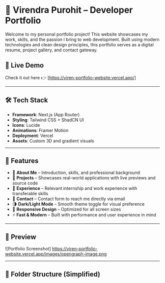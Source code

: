 # 💼 Virendra Purohit – Developer Portfolio

Welcome to my personal portfolio project! This website showcases my work, skills, and the passion I bring to web development. Built using modern technologies and clean design principles, this portfolio serves as a digital resume, project gallery, and contact gateway.

## 🚀 Live Demo

Check it out here 👉 [https://viren-portfolio-website.vercel.app/]

---

## 🛠️ Tech Stack

- **Framework**: Next.js (App Router)
- **Styling**: Tailwind CSS + ShadCN UI
- **Icons**: Lucide
- **Animations**: Framer Motion
- **Deployment**: Vercel
- **Assets**: Custom 3D and gradient visuals

---

## 📂 Features

- 📄 **About Me** – Introduction, skills, and professional background
- 🧠 **Projects** – Showcases real-world applications with live previews and source code
- 💼 **Experience** – Relevant internship and work experience with transferable skills
- 📧 **Contact** – Contact form to reach me directly via email
- 🌗 **Dark/Light Mode** – Smooth theme toggle for visual preference
- 📱 **Responsive Design** – Optimized for all screen sizes
- ⚡ **Fast & Modern** – Built with performance and user experience in mind

---

## 📸 Preview

![Portfolio Screenshot]
https://viren-portfolio-website.vercel.app/images/opengraph-image.png

---

## 📁 Folder Structure (Simplified)
